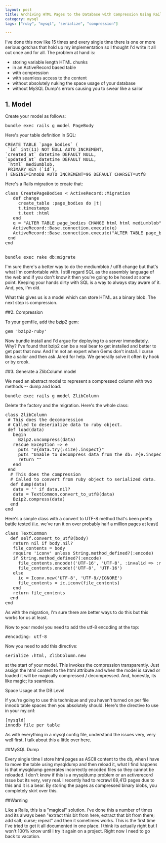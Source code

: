 ```yaml
---
layout: post
title: Archiving HTML Pages to the Database with Compression Using Rails
category: mysql
tags: ["ruby", "mysql", "serialize", "compression"]

---
```

I've done this now like 15 times and every single time there is one or more serious gotchas that hold up my implementation so I thought I'd write it all out once and for all.  The problem at hand is:

* storing variable length HTML chunks
* in an ActiveRecord based table 
* with compression
* with seamless access to the content
* without absolutely nuking the space usage of your database
* without MySQL Dump's errors causing you to swear like a sailor


## 1.  Model

Create your model as follows:

<pre>
bundle exec rails g model PageBody
</pre>

Here's your table definition in SQL:

<pre>
CREATE TABLE `page_bodies` (
 `id` int(11) NOT NULL AUTO_INCREMENT,
`created_at` datetime DEFAULT NULL,
`updated_at` datetime DEFAULT NULL,
 `html` mediumblob,
 PRIMARY KEY (`id`),
) ENGINE=InnoDB AUTO_INCREMENT=96 DEFAULT CHARSET=utf8
</pre>

Here's a Rails migration to create that:

<pre>
class CreatePageBodies < ActiveRecord::Migration
   def change
     create_table :page_bodies do |t|
     t.timestamps
     t.text :html
   end
   q = "ALTER TABLE page_bodies CHANGE html html mediumblob"
   ActiveRecord::Base.connection.execute(q)
   ActiveRecord::Base.connection.execute("ALTER TABLE page_bodies CONVERT TO CHARACTER SET utf8 COLLATE utf8_general_ci;")
 end
end
</pre>

<pre> 
bundle exec rake db:migrate
</pre>

I'm sure there's a better way to do the mediumblob / utf8 change but that's what I'm comfortable with.  I still regard SQL as the assembly language of the web and if you don't know it then you're going to be hosed at some point.  Keeping your hands dirty with SQL is a way to always stay aware of it.  And, yes, I'm old.

What this gives us is a model which can store HTML as a binary blob.  The next step is compression.

##2.  Compression

To your gemfile, add the bzip2 gem:

<pre>
gem 'bzip2-ruby'
</pre>

Now bundle install and I'd argue for deploying to a server immediately.  Why?  I've found that bzip2 can be a real bear to get installed and better to get past that now.  And I'm not an expert when Gems don't install.  I curse like a sailor and then ask Jared for help.  We generally solve it often by hook or by crook.

##3.  Generate a ZlibColumn model

We need an abstract model to represent a compressed column with two methods -- dump and load.  

<pre>
bundle exec rails g model ZlibColumn
</pre>

Delete the factory and the migration.  Here's the whole class:

<pre>
class ZlibColumn
 # This does the decompression
 # Called to deserialize data to ruby object.
 def load(data)
   begin
     Bzip2.uncompress(data)
   rescue Exception => e
     puts "#{data.try(:size).inspect}"
     puts "Unable to decompress data from the db: #{e.inspect}"
     return "<html><body></body></html>"
   end
 end
  # This does the compression
  # Called to convert from ruby object to serialized data.
  def dump(data)
   data = '' if data.nil?
   data = TextCommon.convert_to_utf8(data)
   Bzip2.compress(data)
  end
end
</pre>

Here's a simple class with a convert to UTF-8 method that's been pretty battle tested (i.e. we've run it on over probably half a million pages at least)

<pre>
class TextCommon
  def self.convert_to_utf8(body)
   return nil if body.nil?
   file_contents = body
   require 'iconv' unless String.method_defined?(:encode)
   if String.method_defined?(:encode)
     file_contents.encode!('UTF-16', 'UTF-8', :invalid => :replace, :replace => '')
     file_contents.encode!('UTF-8', 'UTF-16')
   else
     ic = Iconv.new('UTF-8', 'UTF-8//IGNORE')
     file_contents = ic.iconv(file_contents)
   end
   return file_contents
  end
end
</pre>

As with the migration, I'm sure there are better ways to do this but this works for us at least.

Now to your model you need to add the utf-8 encoding at the top:

<pre>
#encoding: utf-8
</pre>

Now you need to add this directive:

<pre>
serialize :html, ZlibColumn.new
</pre>

at the start of your model.  This invokes the compression transparently.  Just assign the html content to the html attribute and when the model is saved or loaded it will be magically compressed / decompressed.  And, honestly, its like magic; its seamless.

Space Usage at the DB Level

If you're going to use this technique and you haven't turned on per file innodb table spaces then you absolutely should.  Here's the directive to use in your my.cnf:

<pre>
[mysqld]
innodb_file_per_table
</pre>

As with everything in a mysql config file, understand the issues very, very well first.  I talk about this a little over here.

##MySQL Dump

Every single time I store html pages as ASCII content to the db, when I have to move the table using mysqldump and then reload it, what I find happens is that mysqldump generates incorrectly encoded files so they cannot be reloaded.  I don't know if this is a mysqldump problem or an activerecord issue but its very, very real.  I recently had to recrawl 89,413 pages due to this and it is a bear.  By storing the pages as compressed binary blobs, you completely skirt over this.

##Warning

Like a Rails, this is a "magical" solution.  I've done this a number of times and its always been "extract this bit from here, extract that bit from there; add salt; curse; repeat" and then it sometimes works.  This is the first time I've tried to get it all documented in one place.  I think its actually right but I won't 100% know until I try it again on a project.  Right now I need to go back to vacation.